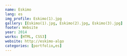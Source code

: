 ```yaml
---
name: Eskimo
lang: es
img_profile: Eskimo(1).jpg
gallery: [Eskimo(1).jpg, Eskimo(2).jpg, Eskimo(3).jpg]
footer: Website
year: 2014
works: [HTML, CSS3]
website: http://eskimo-algo
categories: [portfolio,es]
---
```

